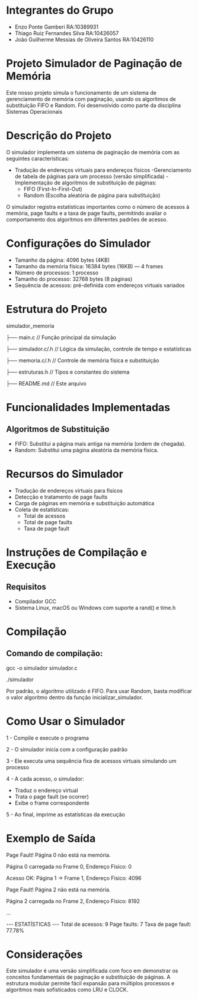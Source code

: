 # Integrantes do Grupo

- Enzo Ponte Gamberi RA:10389931
- Thiago Ruiz Fernandes Silva RA:10426057
- João Guilherme Messias de Oliveira Santos RA:10426110

# Projeto Simulador de Paginação de Memória

Este nosso projeto simula o funcionamento de um sistema de gerenciamento de memória com paginação, usando os algoritmos de substituição FIFO e Random. Foi desenvolvido como parte da disciplina Sistemas Operacionais

# Descrição do Projeto

O simulador implementa um sistema de paginação de memória com as seguintes características:
- Tradução de endereços virtuais para endereços físicos
-Gerenciamento de tabela de páginas para um processo (versão simplificada)
-Implementação de algoritmos de substituição de páginas:
  - FIFO (First-In-First-Out)
  - Random (Escolha aleatória de página para substituição)

O simulador registra estatísticas importantes como o número de acessos à memória, page faults e a taxa de page faults, permitindo avaliar o comportamento dos algoritmos em diferentes padrões de acesso.

# Configurações do Simulador

- Tamanho da página: 4096 bytes (4KB)
- Tamanho da memória física: 16384 bytes (16KB) — 4 frames
- Número de processos: 1 processo
- Tamanho do processo: 32768 bytes (8 páginas)
- Sequência de acessos: pré-definida com endereços virtuais variados

# Estrutura do Projeto

simulador_memoria

├── main.c  // Função principal da simulação

├── simulador.c/.h  // Lógica da simulação, controle de tempo e estatísticas

├── memoria.c/.h  // Controle de memória física e substituição

├── estruturas.h  // Tipos e constantes do sistema

├── README.md  // Este arquivo

# Funcionalidades Implementadas
## Algoritmos de Substituição

- FIFO: Substitui a página mais antiga na memória (ordem de chegada).
- Random: Substitui uma página aleatória da memória física.

# Recursos do Simulador

- Tradução de endereços virtuais para físicos
- Detecção e tratamento de page faults
- Carga de páginas em memória e substituição automática
- Coleta de estatísticas:
  - Total de acessos
  - Total de page faults
  - Taxa de page fault

# Instruções de Compilação e Execução
## Requisitos

- Compilador GCC
- Sistema Linux, macOS ou Windows com suporte a rand() e time.h

# Compilação
## Comando de compilação:

gcc -o simulador simulador.c

./simulador

Por padrão, o algoritmo utilizado é FIFO. Para usar Random, basta modificar o valor algoritmo dentro da função inicializar_simulador.

# Como Usar o Simulador

1 - Compile e execute o programa

2 - O simulador inicia com a configuração padrão

3 - Ele executa uma sequência fixa de acessos virtuais simulando um processo

4 - A cada acesso, o simulador:
  - Traduz o endereço virtual
  - Trata o page fault (se ocorrer)
  - Exibe o frame correspondente
    
5 - Ao final, imprime as estatísticas da execução

# Exemplo de Saída

Page Fault! Página 0 não está na memória.

Página 0 carregada no Frame 0, Endereço Físico: 0

Acesso OK: Página 1 -> Frame 1, Endereço Físico: 4096

Page Fault! Página 2 não está na memória.

Página 2 carregada no Frame 2, Endereço Físico: 8192

...

--- ESTATÍSTICAS ---
Total de acessos: 9
Page faults: 7
Taxa de page fault: 77.78%

# Considerações
Este simulador é uma versão simplificada com foco em demonstrar os conceitos fundamentais de paginação e substituição de páginas. A estrutura modular permite fácil expansão para múltiplos processos e algoritmos mais sofisticados como LRU e CLOCK.

